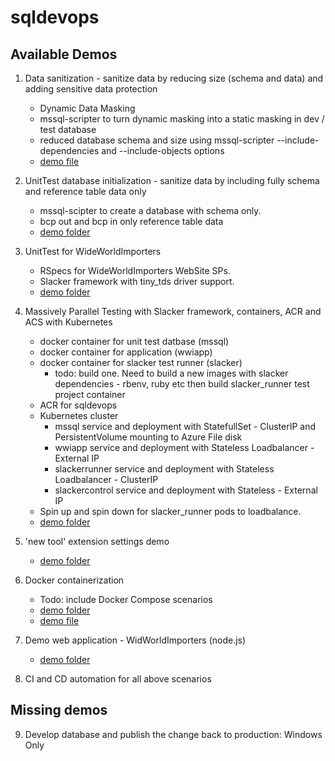 # sqldevops

## Available Demos

1. Data sanitization - sanitize data by reducing size (schema and data) and adding sensitive data protection
    * Dynamic Data Masking
    * mssql-scripter to turn dynamic masking into a static masking in dev / test database
    * reduced database schema and size using mssql-scripter --include-dependencies and --include-objects options
    * [demo file](./docker/demo.sh)

2. UnitTest database initialization - sanitize data by including fully schema and reference table data only
    * mssql-scipter to create a database with schema only.
    * bcp out and bcp in only reference table data
    * [demo folder](./tests/init_db)

3. UnitTest for WideWorldImporters
    * RSpecs for WideWorldImporters WebSite SPs.
    * Slacker framework with tiny_tds driver support.
    * [demo folder](./tests/WideWorldImporters)

4. Massively Parallel Testing with Slacker framework, containers, ACR and ACS with Kubernetes
    * docker container for unit test datbase (mssql) 
    * docker container for application (wwiapp)
    * docker container for slacker test runner (slacker)
        * todo: build one. Need to build a new images with slacker dependencies - rbenv, ruby etc then build slacker_runner test project container
    * ACR for sqldevops
    * Kubernetes cluster
        * mssql service and deployment with StatefullSet - ClusterIP and PersistentVolume mounting to Azure File disk
        * wwiapp service and deployment with Stateless Loadbalancer - External IP
        * slackerrunner service and deployment with Stateless Loadbalancer - ClusterIP
        * slackercontrol service and deployment with Stateless - External IP
    * Spin up and spin down for slacker_runner pods to loadbalance.
    * [demo folder](./docker/kubernetes/WideWorldImporters)

5. 'new tool' extension settings demo
    * [demo folder](./.vscode)
    
6. Docker containerization 
    * Todo: include Docker Compose scenarios
    * [demo folder](./docker)
    * [demo file](./docker/docker_wwi.sh)

7. Demo web application - WidWorldImporters (node.js)
    * [demo folder](./web)

8. CI and CD automation for all above scenarios

## Missing demos 

9. Develop database and publish the change back to production: Windows Only